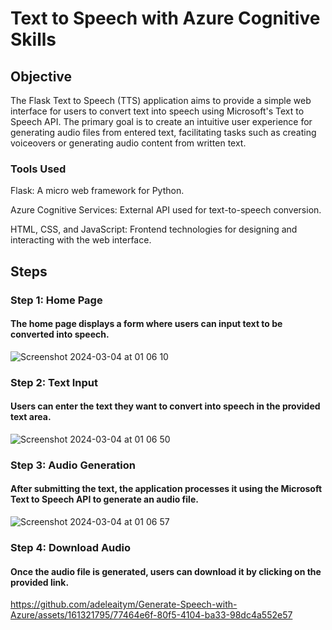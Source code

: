 # Text to Speech with Azure Cognitive Skills

## Objective

The Flask Text to Speech (TTS) application aims to provide a simple web interface for users to convert text into speech using Microsoft's Text to Speech API. The primary goal is to create an intuitive user experience for generating audio files from entered text, facilitating tasks such as creating voiceovers or generating audio content from written text.

### Tools Used
Flask: A micro web framework for Python.

Azure Cognitive Services: External API used for text-to-speech conversion.

HTML, CSS, and JavaScript: Frontend technologies for designing and interacting with the web interface.

## Steps
### Step 1: Home Page

#### The home page displays a form where users can input text to be converted into speech.
![Screenshot 2024-03-04 at 01 06 10](https://github.com/adeleaitym/Generate-Speech-with-Azure/assets/161321795/108d01bd-214f-4887-ae07-0caaa1f88f16)

### Step 2: Text Input

#### Users can enter the text they want to convert into speech in the provided text area.
![Screenshot 2024-03-04 at 01 06 50](https://github.com/adeleaitym/Generate-Speech-with-Azure/assets/161321795/ca5b7d0d-1286-4ca3-8c51-4f80cfe0355c)

### Step 3: Audio Generation

#### After submitting the text, the application processes it using the Microsoft Text to Speech API to generate an audio file.
![Screenshot 2024-03-04 at 01 06 57](https://github.com/adeleaitym/Generate-Speech-with-Azure/assets/161321795/391710f7-97bf-4aea-a4b3-8a1b449be999)

### Step 4: Download Audio

#### Once the audio file is generated, users can download it by clicking on the provided link.
https://github.com/adeleaitym/Generate-Speech-with-Azure/assets/161321795/77464e6f-80f5-4104-ba33-98dc4a552e57





